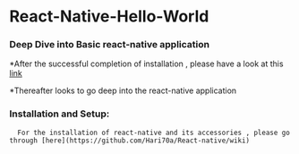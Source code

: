 # React-Native-Hello-World

### Deep  Dive into Basic react-native application

*After  the successful completion of installation , please have a look at this [link](http://www.toptal.com/ios/cold-dive-into-react-native-a-beginners-tutorial)
       
*Thereafter looks to go deep into the react-native application
      
### Installation and Setup:
      
      For the installation of react-native and its accessories , please go through [here](https://github.com/Hari70a/React-native/wiki)
